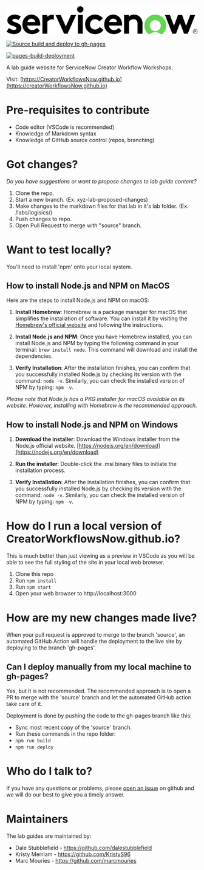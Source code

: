 ![image](https://github.com/CreatorWorkflowsNow/CreatorWorkflowsNow.github.io/blob/source/static/img/servicenow-logo.png?raw=true)

[![Source build and deploy to gh-pages](https://github.com/CreatorWorkflowsNow/creatorworkflowsnow.github.io/actions/workflows/source-build-deployment.yml/badge.svg?branch=source)](https://github.com/CreatorWorkflowsNow/creatorworkflowsnow.github.io/actions/workflows/source-build-deployment.yml)

[![pages-build-deployment](https://github.com/CreatorWorkflowsNow/CreatorWorkflowsNow.github.io/actions/workflows/pages/pages-build-deployment/badge.svg?branch=gh-pages)](https://github.com/CreatorWorkflowsNow/CreatorWorkflowsNow.github.io/actions/workflows/pages/pages-build-deployment)

A lab guide website for ServiceNow Creator Workflow Workshops.

Visit: [https://CreatorWorkflowsNow.github.io](https://creatorWorkflowsNow.github.io)


# Pre-requisites to contribute 
- Code editor (VSCode is recommended)
- Knowledge of Markdown syntax
- Knowledge of GitHub source control (repos, branching)

# Got changes?
*Do you have suggestions or want to propose changes to lab guide content?*

1. Clone the repo.
2. Start a new branch. (Ex. xyz-lab-proposed-changes)
3. Make changes to the markdown files for that lab in it's lab folder. (Ex. /labs/logisics/)
4. Push changes to repo.
5. Open Pull Request to merge with "source" branch.

# Want to test locally? 
You'll need to install 'npm' onto your local system.

## How to install Node.js and NPM on MacOS
Here are the steps to install Node.js and NPM on macOS:

1. **Install Homebrew**: Homebrew is a package manager for macOS that simplifies the installation of software. You can install it by visiting the [Homebrew's official website](https://www.youtube.com/watch?v=0i-gstqgjuE) and following the instructions.

2. **Install Node.js and NPM**: Once you have Homebrew installed, you can install Node.js and NPM by typing the following command in your terminal: `brew install node`. This command will download and install the dependencies.

3. **Verify Installation**: After the installation finishes, you can confirm that you successfully installed Node.js by checking its version with the command: `node -v`. Similarly, you can check the installed version of NPM by typing: `npm -v`.

*Please note that Node.js has a PKG installer for macOS available on its website. However, installing with Homebrew is the recommended approach.*

## How to install Node.js and NPM on Windows
1. **Download the installer**: Download the Windows Installer from the Node.js official website. [https://nodejs.org/en/download](https://nodejs.org/en/download)

2. **Run the installer**: Double-click the .msi binary files to initiate the installation process.

3. **Verify Installation**: After the installation finishes, you can confirm that you successfully installed Node.js by checking its version with the command: `node -v`. Similarly, you can check the installed version of NPM by typing: `npm -v`.

# How do I run a local version of CreatorWorkflowsNow.github.io?
This is much better than just viewing as a preview in VSCode as you will be able to see the full styling of the site in your local web browser.

1. Clone this repo
2. Run `npm install`
3. Run `npm start`
4. Open your web browser to http://localhost:3000

# How are my new changes made live? 
When your pull request is approved to merge to the branch 'source', an automated GitHub Action will handle the deployment to the live site by deploying to the branch 'gh-pages'.

## Can I deploy manually from my local machine to gh-pages?  
Yes, but it is not recommended.  The recommended approach is to open a PR to merge with the 'source' branch and let the automated GitHub action take care of it. 

Deployment is done by pushing the code to the gh-pages branch like this: 
- Sync most recent copy of the 'source' branch.
- Run these commands in the repo folder: 
- `npm run build`
- `npm run deploy`

# Who do I talk to?

If you have any questions or problems, please [open an issue](https://github.com/CreatorWorkflowsNow/CreatorWorkflowsNow.github.io/issues) on github and we will do our best to give you a timely answer.

# Maintainers
The lab guides are maintained by:

- Dale Stubblefield - https://github.com/dalestubblefield
- Kristy Merriam - https://github.com/KristyS96
- Marc Mouries - https://github.com/marcmouries
